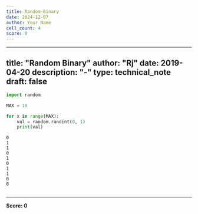 ```yaml
---
title: Random-Binary
date: 2024-12-07
author: Your Name
cell_count: 4
score: 0
---
```


---
title: "Random Binary"
author: "Rj"
date: 2019-04-20
description: "-"
type: technical_note
draft: false
---

```python
import random
```


```python
MAX = 10

for x in range(MAX):
    val = random.randint(0, 1)
    print(val)
```

    0
    1
    1
    0
    1
    0
    1
    1
    0
    0



```python

```


---
**Score: 0**